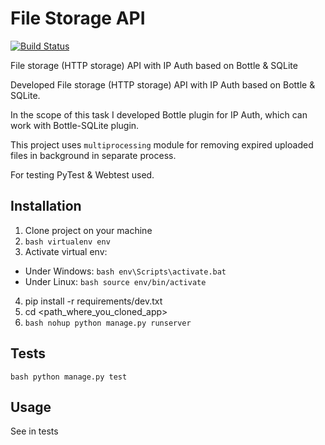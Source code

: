 # File Storage API

[![Build Status](https://travis-ci.org/osya/File_Storage_API.svg)](https://travis-ci.org/osya/File_Storage_API)

File storage (HTTP storage) API with IP Auth based on Bottle & SQLite

Developed File storage (HTTP storage) API with IP Auth based on Bottle & SQLite. 

In the scope of this task I developed Bottle plugin for IP Auth, which can work with 
Bottle-SQLite plugin. 

This project uses `multiprocessing` module for removing 
expired uploaded files in background in separate process. 

For testing PyTest & Webtest used.

## Installation
1. Clone project on your machine
2. ```bash virtualenv env```
3. Activate virtual env:
* Under Windows: ```bash env\Scripts\activate.bat```
* Under Linux: ```bash source env/bin/activate```
4. pip install -r requirements/dev.txt
5. cd <path_where_you_cloned_app>
6. ```bash nohup python manage.py runserver```

## Tests
```bash python manage.py test```

## Usage
See in tests
